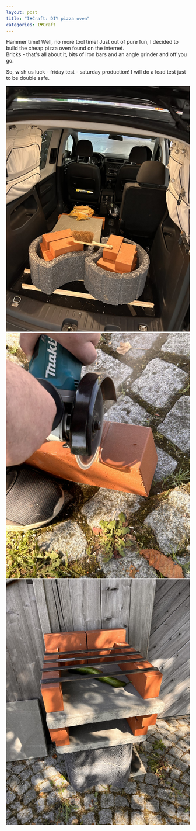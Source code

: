 ```yaml
---
layout: post
title: "I♥Craft: DIY pizza oven"
categories: I♥Craft
---
```


Hammer time! Well, no more tool time!
Just out of pure fun, I decided to build the cheap pizza oven found on the internet.  
Bricks - that's all about it, bits of iron bars and an angle grinder and off you go.  

So, wish us luck - friday test - saturday production!
I will do a lead test just to be double safe.

![Pizza oven 1](/assets/pix/PizzaOven_1.JPG)  
![Pizza oven 2](/assets/pix/PizzaOven_2.JPG)  
![Pizza oven 3](/assets/pix/PizzaOven_3.JPG)